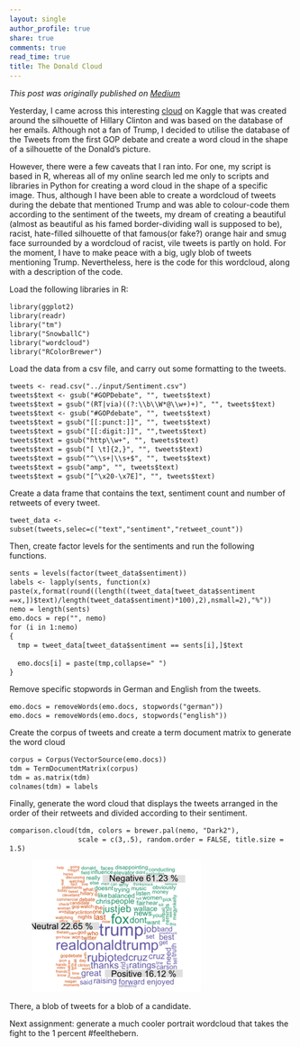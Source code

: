 ```yaml
---
layout: single 
author_profile: true
share: true 
comments: true
read_time: true
title: The Donald Cloud
---  
```


*This post was originally published on [Medium](https://medium.com/@ottoman91/the-donald-cloud-e49e436acb9f)*

Yesterday, I came across this interesting [cloud](https://www.kaggle.com/the1owl/d/kaggle/hillary-clinton-emails/president-2016-nltk) on Kaggle that was created around the silhouette of Hillary Clinton and was based on the database of her emails. Although not a fan of Trump, I decided to utilise the database of the Tweets from the first GOP debate and create a word cloud in the shape of a silhouette of the Donald’s picture.

However, there were a few caveats that I ran into. For one, my script is based in R, whereas all of my online search led me only to scripts and libraries in Python for creating a word cloud in the shape of a specific image. Thus, although I have been able to create a wordcloud of tweets during the debate that mentioned Trump and was able to colour-code them according to the sentiment of the tweets, my dream of creating a beautiful (almost as beautiful as his famed border-dividing wall is supposed to be), racist, hate-filled silhouette of that famous(or fake?) orange hair and smug face surrounded by a wordcloud of racist, vile tweets is partly on hold. For the moment, I have to make peace with a big, ugly blob of tweets mentioning Trump. Nevertheless, here is the code for this wordcloud, along with a description of the code.

Load the following libraries in R:

```
library(ggplot2) 
library(readr) 
library("tm")
library("SnowballC")
library("wordcloud")
library("RColorBrewer")
```

Load the data from a csv file, and carry out some formatting to the tweets.

```
tweets <- read.csv("../input/Sentiment.csv")
tweets$text <- gsub("#GOPDebate", "", tweets$text) 
tweets$text = gsub("(RT|via)((?:\\b\\W*@\\w+)+)", "", tweets$text) 
tweets$text <- gsub("#GOPdebate", "", tweets$text)  
tweets$text = gsub("[[:punct:]]", "", tweets$text)
tweets$text = gsub("[[:digit:]]", "",tweets$text)
tweets$text = gsub("http\\w+", "", tweets$text)
tweets$text = gsub("[ \t]{2,}", "", tweets$text)
tweets$text = gsub("^\\s+|\\s+$", "", tweets$text)
tweets$text = gsub("amp", "", tweets$text)
tweets$text = gsub("[^\x20-\x7E]", "", tweets$text)
```

Create a data frame that contains the text, sentiment count and number of retweets of every tweet.

```
tweet_data <- subset(tweets,selec=c("text","sentiment","retweet_count"))
```

Then, create factor levels for the sentiments and run the following functions.

```
sents = levels(factor(tweet_data$sentiment))  
labels <- lapply(sents, function(x) paste(x,format(round((length((tweet_data[tweet_data$sentiment ==x,])$text)/length(tweet_data$sentiment)*100),2),nsmall=2),"%"))
nemo = length(sents)
emo.docs = rep("", nemo) 
for (i in 1:nemo)
{
  tmp = tweet_data[tweet_data$sentiment == sents[i],]$text
  
  emo.docs[i] = paste(tmp,collapse=" ")
}
```

Remove specific stopwords in German and English from the tweets.

```
emo.docs = removeWords(emo.docs, stopwords("german"))
emo.docs = removeWords(emo.docs, stopwords("english"))
```

Create the corpus of tweets and create a term document matrix to generate the word cloud

```
corpus = Corpus(VectorSource(emo.docs)) 
tdm = TermDocumentMatrix(corpus)
tdm = as.matrix(tdm)
colnames(tdm) = labels
```

Finally, generate the word cloud that displays the tweets arranged in the order of their retweets and divided according to their sentiment.

```
comparison.cloud(tdm, colors = brewer.pal(nemo, "Dark2"),
                 scale = c(3,.5), random.order = FALSE, title.size = 1.5)
``` 
<figure>
  <img src="/images/donaldcloud.png" alt="this is a placeholder image">
</figure> 


There, a blob of tweets for a blob of a candidate.

Next assignment: generate a much cooler portrait wordcloud that takes the fight to the 1 percent #feelthebern.
